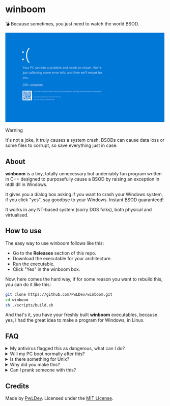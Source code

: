 # winboom
💣 Because sometimes, you just need to watch the world BSOD.

<img src=".github/bsod.png" width="500"><br>

> [!WARNING]
> It's not a joke, it truly causes a system crash. BSODs can cause data loss or some files to corrupt, so save everything just in case.

## About
**winboom** is a tiny, totally unnecessary but undeniably fun program written in C++ designed to purposefully cause a BSOD by raising an exception in ntdll.dll in Windows.

It gives you a dialog box asking if you want to crash your Windows system, if you click "yes", say goodbye to your Windows. Instant BSOD guaranteed!

It works in any NT-based system (sorry DOS folks), both physical and virtualised.

## How to use
The easy way to use winboom follows like this:
- Go to the **Releases** section of this repo.
- Download the executable for your architecture.
- Run the executable.
- Click "Yes" in the winboom box.

Now, here comes the hard way, if for some reason you want to rebuild this, you can do it like this:

```sh
git clone https://github.com/PwLDev/winboom.git
cd winboom
sh ./scripts/build.sh
```

And that's it, you have your freshly built **winboom** executables, because yes, I had the great idea to make a program for Windows, in Linux.

## FAQ
<details>
<summary>My antivirus flagged this as dangerous, what can I do?</summary>

It's totally normal because antiviruses are designed to avoid these stuff to happen, but you can temporarily disable it if you really want to run winboom.
</details>

<details>
<summary>Will my PC boot normally after this?</summary>

Yes, it should boot up as usual. Yet there is a little chance that some file may get corrupt, in that case the Windows automatic repair can handle that, but it's pretty unlikely to happen.
</details>

<details>
<summary>Is there something for Unix?</summary>

Try running this command: `:(){ :|:& };:`
</details>

<details>
<summary>Why did you make this?</summary>

I was heavily bored at my home and with nothing to do, so I remembered that once, a long time ago, I wrote a russian roulette code in Python to BSOD-crash Windows, so I reused that code and translated it to C++.
</details>

<details>
<summary>Can I prank someone with this?</summary>

Sure, but I'm not responsible for any damage caused to physical devices. Proceed with caution!
</details>

## Credits
Made by [PwLDev](https://github.com/PwLDev).
Licensed under the [MIT LIcense](LICENSE).